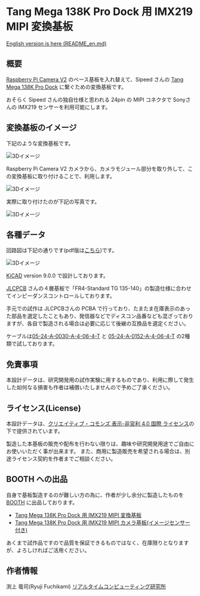 # Tang Mega 138K Pro Dock 用 IMX219 MIPI 変換基板

[English version is here (README_en.md)](README_en.md)

## 概要

[Raspberry Pi Camera V2](https://raspberry-pi.ksyic.com/main/index/pdp.id/144/pdp.open/144) のベース基板を入れ替えて、Sipeed さんの [Tang Mega 138K Pro Dock](https://wiki.sipeed.com/hardware/en/tang/tang-mega-138k/mega-138k-pro.html) に繋ぐための変換基板です。

おそらく Sipeed さんの独自仕様と思われる 24pin の MIPI コネクタで Sonyさんの IMX219 センサーを利用可能にします。


## 変換基板のイメージ

下記のような変換基板です。

![3Dイメージ](images/3d_view.png)

Raspberry Pi Camera V2 カメラから、カメラモジュール部分を取り外して、この変換基板に取り付けることで、利用します。

![3Dイメージ](images/pi_camera_v2.png)

実際に取り付けたのが下記の写真です。

![3Dイメージ](images/imx219_mipi24_photo.jpg)


## 各種データ

回路図は下記の通りです(pdf版は[こちら](imx219_mipi24/imx219_mipi24.pdf))です。

![3Dイメージ](imx219_mipi24/imx219_mipi24.svg)

[KiCAD](https://www.kicad.org/) version 9.0.0 で設計しております。

[JLCPCB](https://jlcpcb.com/) さんの４層基板で「FR4-Standard TG 135-140」の製造仕様に合わせてインピーダンスコントロールしております。

手元での試作は JLCPCBさんの PCBA で行っており、たまたま在庫表示のあった部品を選定したこともあり、発信器などでディスコン品番なども混ざっておりますが、各自で製造される場合は必要に応じて後継の互換品を選定ください。

ケーブルは[05-24-A-0030-A-4-06-4-T](https://www.marutsu.co.jp/pc/i/46064636/) と [05-24-A-0152-A-4-06-4-T](https://www.marutsu.co.jp/pc/i/46064715/) の2種類で試しております。


## 免責事項

本設計データは、研究開発用の試作実験に用するものであり、利用に際して発生した如何なる損害も作者は補償いたしませんので予めご了承ください。

## ライセンス(License)

本設計データは、[クリエイティブ・コモンズ 表示-非営利 4.0 国際 ライセンス](https://creativecommons.org/licenses/by-nc/4.0/deed.ja)の下で提供されています。

製造した本基板の販売や配布を行わない限りは、趣味や研究開発用途でご自由にお使いいただく事が出来ます。
また、商用に製造販売を希望される場合は、別途ライセンス契約を作者までご相談ください。


## BOOTH への出品

自身で基板製造するのが難しい方の為に、作者が少し余分に製造したものを [BOOTH](https://rtc-lab.booth.pm/) に出品しております。

- [Tang Mega 138K Pro Dock 用 IMX219 MIPI 変換基板](https://rtc-lab.booth.pm/items/7095235)
- [Tang Mega 138K Pro Dock 用 IMX219 MIPI カメラ基板(イメージセンサー付き)](https://rtc-lab.booth.pm/items/7132890)

あくまで試作品ですので品質を保証できるものではなく、在庫限りとなりますが、よろしければご活用ください。


## 作者情報

渕上 竜司(Ryuji Fuchikami)
[リアルタイムコンピューティング研究所](https://rtc-lab.com/)
